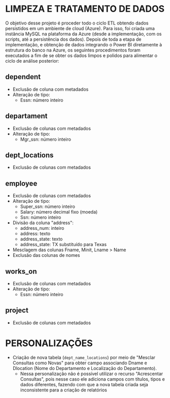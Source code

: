 # LIMPEZA E TRATAMENTO DE DADOS

O objetivo desse projeto é proceder todo o ciclo ETL obtendo dados persistidos em um ambiente de cloud (Azure).
Para isso, foi criada uma instância MySQL na plataforma da Azure (desde a implementação, com os scripts, até a persistência dos dados).
Depois de toda a etapa de implementação, e obtenção de dados integrando  o Power BI diretamente à estrutura do banco na Azure, os seguintes procedimentos foram executados a fim de se obter os dados limpos e polidos para alimentar o ciclo de análise posterior:

## dependent
- Exclusão de coluna com metadados
- Alteração de tipo:
	- Essn: número inteiro

## departament
- Exclusão de colunas com metadados
- Alteração de tipo:
	- Mgr_ssn: número inteiro

## dept_locations
- Exclusão de colunas com metadados

## employee
- Exclusão de colunas com metadados
- Alteração de tipo:
	- Super_ssn: número inteiro
	- Salary: número decimal fixo (moeda)
	- Ssn: número inteiro
- Divisão da coluna "address":
	- address_num: inteiro
	- address: texto
	- address_state: texto
	- address_state: TX substituído para Texas
- Mesclagem das colunas Fname, Minit, Lname > Name
- Exclusão das colunas de nomes

## works_on
- Exclusão de colunas com metadados
- Alteração de tipo:
	- Essn: número inteiro

## project
- Exclusão de colunas com metadados

# PERSONALIZAÇÕES

- Criação de nova tabela (`dept_name_locations`) por meio de "Mesclar Consultas como Novas" para obter campo associando Dname e Dlocation (Nome do Departamento e Localização do Departamento).
	- Nessa personalização não é possível utilizar o recurso "Acrescentar Consultas", pois nesse caso ele adiciona campos com títulos, tipos e dados diferentes, fazendo com que a nova tabela criada seja inconsistente para a criação de relatórios
